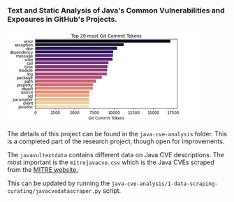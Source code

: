 ### Text and Static Analysis of Java's Common Vulnerabilities and Exposures in GitHub's Projects.

![Vulnerabilities tokens](java-cve-analysis/image/vultokens.jpg)

The details of this project can be found in the `java-cve-analysis` folder. This is a completed part of the research project, though open for improvements.

The `javavultextdata` contains different data on Java CVE descriptions. The most important is the `mitrejavacve.csv` which is the Java CVEs scraped from the [MITRE website.](http://cve.mitre.org/)

This can be updated by running the `java-cve-analysis/1-data-scraping-curating/javacvedatascraper.py` script.
